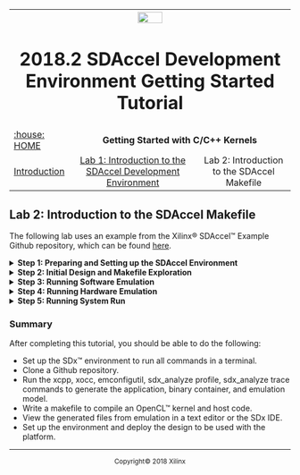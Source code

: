 <table style="width:100%">
  <tr>
    <th width="100%" colspan="6"><img src="https://www.xilinx.com/content/dam/xilinx/imgs/press/media-kits/corporate/xilinx-logo.png" width="30%"/><h1>2018.2 SDAccel Development Environment Getting Started Tutorial</h2>
</th>
  </tr>
    <tr>
    <td><a href="../README.md">:house: HOME </a></td>
    <td colspan="2" align="center"><b>Getting Started with C/C++ Kernels</b></td>
  </tr>
  <tr>
    <td align="center"><a href="README.md">Introduction</td>
    <td align="center"><a href="lab-1-introduction-to-the-sadccel-developmentenvironment.md">Lab 1: Introduction to the SDAccel Development Environment</td>
    <td align="center">Lab 2: Introduction to the SDAccel Makefile</a></td>
  </tr>
</table>

## Lab 2: Introduction to the SDAccel Makefile  

The following lab uses an example from the Xilinx® SDAccel™ Example Github repository, which can be found [here](https://github.com/Xilinx/SDAccel_Examples).

<details>
<summary><strong>Step 1: Preparing and Setting up the SDAccel Environment</strong></summary>

In this step, you will set up SDx™ to run in command line, and clone the Github repository for SDAccel™.  

  1. Launch a terminal and source the settings scripts found in the SDx environment using the command:
     ``source <SDx_install_location>/<version>/settings64.csh
     ``
     or
     ``source <SDx_install_location>/<version>/settings64.sh
     ``
     This allows you to run the SDx command lines without the need to use the GUI.  

  2. If you downloaded the SDAccel examples through the SDx IDE, as described in lab 1, then you can access the files from that location. On Linux the files are downloaded to `/home/<user>/.Xilinx/SDx/<version>/sdaccel_examples/` to a workspace of your choice using the command:
     ``git clone https://github.com/Xilinx/SDAccel_Examples <workspace>/examples
     ``
     >**:pushpin: NOTE:**  This Github repository totals around 400MB in size. Make sure you have sufficient space on a local or remote disk to ensure that it can be completely downloaded.  

  3. Once the download is complete, navigate to the `vadd` directory in the SDAccel example using the following command:  
     ``cd <workspace>/examples/getting_started/host/helloworld_c``

     In this directory, run the `ls` command and view the files. You should see the following contents:
     ````
     [sdaccel@localhost helloworld_c]$ ls
     Makefile    README.md    description.json src utils.mk
     ````
     If you run the `ls` on the `src` directory, you should see the following:
     ````
     [sdaccel@localhost helloworld_c]$ ls src  
     host.cpp    vadd.cpp  
     ````
</details>

<details>
<summary><strong>Step 2: Initial Design and Makefile Exploration</strong></summary>  

  1. The helloworld_c directory contains the Makefile file, which you will use to compile the design in both Hardware and Software Emulation, as well as to generate a System Run.

  2. Open the Makefile in a text editor. View the content and become familiar with how it is written. Makefiles are written in a bash style syntax.  
     >**:pushpin: NOTE:** The file itself makes references to generic makefiles that are used by all the Github example designs.  

  3. The first few lines contain `include` statements for other generic makefiles that are used by all the examples.  
     ````
     COMMON_REPO = ../../../
     ABS_COMMON_REPO = $(shell readlink -f $(COMMON_REPO))

     include ./utils.mk

     ````
  4. Open the `../../../utility/boards.mk` file. This makefile contains the flags and command line compiler info needed to build the host and source code.   
     ````
     # By Default report is set to none, no report will be generated  
     # 'estimate' for estimate report generation  
     # 'system' for system report generation  
     REPORT:=none
     PROFILE ?= no
     DEBUG ?=no

     # Default C++ Compiler Flags and xocc compiler flags  
     CXXFLAGS:=-Wall -O0 -g -std=c++14
     CLFLAGS:= --xp "param:compiler.preserveHlsOutput=1" --xp "param:compiler.generateExtraRunData=true" -s  

     ifneq ($(REPORT),none)  
     CLFLAGS += --report $(REPORT)  
     endif

     ifeq ($(PROFILE),yes)
     CLFLAGS += --profile_kernel data:all:all:all
     endif

     ifeq ($(DEBUG),yes)
     CLFLAGS += --dk protocol:all:all:all
     endif

     ````
     `REPORT`, `PROFILE` and `DEBUG` are input flags (parameter) for the `make` command in the terminal. Notice that the `CLFLAGS` is building a long list of `xocc` command line flags to be used.  

  5. Scroll down to line 52, and you will see:  
     ````
        # By default build for hardware can be set to  
        #   hw_emu for hardware emulation  
        #   sw_emu for software emulation  
        #   or a collection of all or none of these  
        TARGETS:=hw  

        # By default only have one device in the system  
        NUM_DEVICES:=1  
     ````
     Here, `TARGETS` defines what default build to have (if not specified in the makefile command line). By default, it is set to `hw` (System build). You will be setting this value as desired when working on your own design. Lastly, you can define the number of devices the machine uses that contain the board you selected. Generally, one device is fine to start, but you can change this if your design requires more.  

  6. Close the boards.mk file, and refocus on the Makefile. Looking at line 9 and beyond, notice that this file handles the majority of where the source code is located, and names the kernel and application executables.  

  7. Finally, open the `../../../utility/rules.mk file`. This file is where all the setup items from the previous makefiles are handled into creating the xocc and the xcpp (gcc) command line arguments. Explore this file until you feel comfortable with what it does. Key areas to focus are labeled with `define make_exe` (line 34) and `define make_xclbin` (line 107).

</details>

<details>
<summary><strong>Step 3: Running Software Emulation</strong></summary>

Now that you understand parts of the makefile construction, it is time to compile the code to run Software Emulation.  

  1. To compile the application for Software Emulation, run the following command:  
     `make all REPORT=estimate TARGETS=sw_emu DEVICES=xilinx_u200_xdma_201820_2`  
     When you define the `TARGETS` this way, it passes the value and overwrites the default that was set in the makefile.

     The four files that are generated are:  

     * host (host executable)  
     * `xclbin/vadd.sw_emu.xilinx_u200_xdma_201820_2.xclbin` (binary container)  
     * A system estimate report
     * `emconfig.json`

     To double check that these files were generated, run an `ls` command in the directory and you should get the following:  
     ```
      [sdaccel@localhost helloworld_c]$ ls   
      description.json
      Makefile
      README.md
      src  
      host  
      _x  (this directory contains the logs and reports from the build process.)
      xclbin  
      [sdaccel@localhost helloworld_c]$ ls xclbin/  
      vadd.sw_emu.xilinx_u200_xdma_201820_2.xclbin  
      vadd.sw_emu.xilinx_u200_xdma_201820_2.xo
      xilinx_u200_xdma_201820_2 (this folder contains the emconfig.json file)
     ```

  2. To run the application in emulation, run the following command:  
     `make check PROFILE=yes TARGETS=sw_emu DEVICES=xilinx_u200_xdma_201820_2`  

     >**:pushpin: NOTE:**  Make sure that the `DEVICES` specified above is the same as what was used for compilation in Step 1.  

     In this flow, this will run the previous command, and also run the application.  

  3. If the application runs successfully, the following messages appear in the terminal:  
      ```
      [sdaccel@localhost helloworld_c]$ make check TARGETS=sw_emu DEVICES=xilinx_u200_xdma_201820_2
      cp -rf ./xclbin/xilinx_u200_xdma_201820_2/emconfig.json .
      XCL_EMULATION_MODE=sw_emu ./host
      Found Platform
      Platform Name: Xilinx
      XCLBIN File Name: vadd
      INFO: Importing xclbin/vadd.sw_emu.xilinx_u200_xdma_201820_2.xclbin
      Loading: 'xclbin/vadd.sw_emu.xilinx_u200_xdma_201820_2.xclbin'
      TEST PASSED
      sdx_analyze profile -i sdaccel_profile_summary.csv -f html
      INFO: Tool Version : 2018.2
      INFO: Done writing sdaccel_profile_summary.html

      ```

  4. If you want to generate additional reports, you will need to either set environment variables or create a file called `sdaccel.ini` with appropriate information and permissions.
     In this tutorial, you will create the `sdaccel.ini` file in the `helloworld_c` directory, and add the following contents:  
     ```
      [Debug]  
      timeline_trace = true  
      profile = true  
     ```

  5. Again, run the command:  
     `make check PROFILE=yes TARGETS=sw_emu DEVICES=xilinx_u200_xdma_201820_2`  
     After the application completes, there is an additional timeline trace file called sdaccel_timeline_trace.csv. To view this trace report in the GUI, convert the CSV file into a WDB file using this command:  
     `sdx_analyze trace sdaccel_timeline_trace.csv`  

  6. The application generates a profiling summary report called `sdaccel_profile_summary` in CSV format.  
     You can convert this into a report shown in the Lab 1 profile summary and explore it in the SDx™ IDE. To do this, run the following command:  
     `sdx_analyze profile sdaccel_profile_summary.csv`  
     This generates an `sdaccel_profile_summary.xprf` file. To view this report, open the SDx IDE, select **File > Open File**, and click the file from the menu. The report is shown below.  
     >**:pushpin: NOTE:** For viewing these reports, you do not need to use the workspace you previously used in Lab 1. You can use this command to create a workspace locally for viewing these reports: `sdx -workspace ./lab2`. You may also need to close the Welcome Window to view the report.  

     ![](./images/lab2-sw_emu_profile.PNG)  

     >**:pushpin: NOTE:** Software Emulation does not provide all the profiling information (data transfer between kernel and global memory). This information is available in Hardware Emulation and System.  

  7. The System Estimate report (`system_estimate.xtxt`) is also generated. This is from the `--report` switch used when compiling using the `xocc` command.  
     ![](./images/lab2_sw_emu_sysestimate.PNG)  

  8. As you did earlier, launch the SDx IDE.

  9. Select **File > Open File** to locate the `sdaccel_timeline_trace.wdb` file. This opens the report shown in the following figure:  
     ![](./images/lab2-sw_emu_timeline.PNG)  
</details>

<details>
<summary><strong>Step 4: Running Hardware Emulation</strong></summary>

  1. Now that Software Emulation is complete, you can run Hardware Emulation. To do this without changing the makefile, run the following command:  
     `make all REPORT=estimate TARGETS=hw_emu DEVICES=xilinx_u200_xdma_201820_2`
     When you define the `TARGETS` this way, it passes the value and overwrites the default that was set in the makefile.  
     >**:pushpin: NOTE:** Hardware Emulation takes longer to compile than the Software Emulation.  
     Next, you can re-run the compiled host application. You do not need to regenerate `emconfig.json` because the device information has not changed. However, the emulation needs to be set for Hardware Emulation.  

  2. Re-run the host application with the following command:  
     `make check TARGETS=hw_emu DEVICES=xilinx_u200_xdma_201820_2`  
     >**:pushpin: NOTE:** The makefile sets the enviornment variable to `hw_emu`.  

  3. The output should be similar to the Software Emulation with the following output.  
     ```
      [sdaccel@localhost helloworld_c]$ make check TARGETS=hw_emu DEVICES=xilinx_u200_xdma_201820_2
      cp -rf ./xclbin/xilinx_u200_xdma_201820_2/emconfig.json .
      XCL_EMULATION_MODE=hw_emu ./host
      Found Platform
      Platform Name: Xilinx
      XCLBIN File Name: vadd
      INFO: Importing xclbin/vadd.hw_emu.xilinx_u200_xdma_201820_2.xclbin
      Loading: 'xclbin/vadd.hw_emu.xilinx_u200_xdma_201820_2.xclbin'
      INFO: [SDx-EM 01] Hardware emulation runs simulation underneath. Using a large data set will result in long simulation times. It is recommended that a small dataset is used for faster execution. This flow does not use cycle accurate models and hence the performance data generated is approximate.
      TEST PASSED
      INFO: [SDx-EM 22] [Wall clock time: 00:10, Emulation time: 0.109454 ms] Data transfer between kernel(s) and global memory(s)
      vadd_1:m_axi_gmem          RD = 32.000 KB              WR = 16.000 KB       

      sdx_analyze profile -i sdaccel_profile_summary.csv -f html
      INFO: Tool Version : 2018.2
      Running SDx Rule Check Server on port:40213
      INFO: Done writing sdaccel_profile_summary.html
     ```

  4. To view the profile summary and timeline trace, run the following commands to convert them for the SDx IDE to read and view the updated information below:  
     ```
      sdx_analyze profile sdaccel_profile_summary.csv  
      sdx_analyze trace sdaccel_timeline_trace.csv  
     ```
     For the Profile Summary, you should see something similar to the following figure.  
     ![](./images/lab2-hw_emu_profile.PNG)    
</details>

<details>
<summary><strong>Step 5: Running System Run</strong></summary>

  1. To compile for a System Run, run the following command:  
     `make all TARGETS=hw DEVICES=xilinx_u200_xdma_201820_2`  
     >**:pushpin: NOTE:** Building for System could take a long time depending on computer resources.  

  2. Once the build is complete, prepare the board installation by using the following command:  
     `xbinst --platform xilinx_u200_xdma_201820_2 -z -d . `  
     Where:  
     * `--platform` is the platform to be used by the design.  
     * `-z` archives the board installation files for deployment.  
     * `-d` is the destination directory to use (Required).  

  3. Once complete, a folder called `xbinst` is created that contains all the files and scripts needed to deploy the design. To do this, run the `install.sh` script. The script installs the appropriate libraries, and firmware, and creates a setup.sh to be used to setup the runtime environment.  

  4. Run setup.sh to prepare the runtime environment.  
     >**:pushpin: NOTE:** Running setup.sh requires elevated permissions.  

  5. With the System Run completed, you can re-run the following command:  
     `make check TARGETS=hw DEVICES=xilinx_u200_xdma_201820_2`  


  6. Use the following commands to convert the profile summary and timeline trace into files that SDx can read:
     ```
      sdx_analyze profile sdaccel_profile_summary.csv  
      sdx_analyze trace sdaccel_timeline_trace.csv      
     ```
</details>

### Summary

After completing this tutorial, you should be able to do the following:  

  * Set up the SDx™ environment to run all commands in a terminal.  
  * Clone a Github repository.  
  * Run the xcpp, xocc, emconfigutil, sdx_analyze profile, sdx_analyze trace commands to generate the application, binary container, and emulation model.  
  * Write a makefile to compile an OpenCL™ kernel and host code.  
  * View the generated files from emulation in a text editor or the SDx IDE.  
  * Set up the environment and deploy the design to be used with the platform.  
</details>

  <hr/>
  <p align="center"><sup>Copyright&copy; 2018 Xilinx</sup></p>
